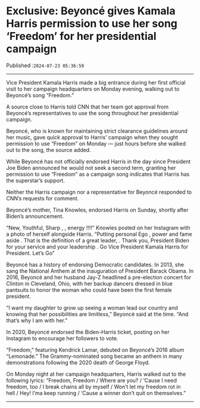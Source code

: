 # Exclusive: Beyoncé gives Kamala Harris permission to use her song ‘Freedom’ for her presidential campaign

Published :`2024-07-23 05:36:59`

---

Vice President Kamala Harris made a big entrance during her first official visit to her campaign headquarters on Monday evening, walking out to Beyoncé’s song “Freedom.”

A source close to Harris told CNN that her team got approval from Beyoncé’s representatives to use the song throughout her presidential campaign.

Beyoncé, who is known for maintaining strict clearance guidelines around her music, gave quick approval to Harris’ campaign when they sought permission to use “Freedom” on Monday — just hours before she walked out to the song, the source added.

While Beyoncé has not officially endorsed Harris in the day since President Joe Biden announced he would not seek a second term, granting her permission to use “Freedom” as a campaign song indicates that Harris has the superstar’s support.

Neither the Harris campaign nor a representative for Beyoncé responded to CNN’s requests for comment.

Beyoncé’s mother, Tina Knowles, endorsed Harris on Sunday, shortly after Biden’s announcement.

“New, Youthful, Sharp , , energy !!!!” Knowles posted on her Instagram with a photo of herself alongside Harris. “Putting personal Ego , power and fame aside . That is the definition of a great leader, . Thank you, President Biden for your service and your leadership . Go Vice President Kamala Harris for President. Let’s Go”

Beyoncé has a history of endorsing Democratic candidates. In 2013, she sang the National Anthem at the inauguration of President Barack Obama. In 2016, Beyoncé and her husband Jay-Z headlined a pre-election concert for Clinton in Cleveland, Ohio, with her backup dancers dressed in blue pantsuits to honor the woman who could have been the first female president.

“I want my daughter to grow up seeing a woman lead our country and knowing that her possibilities are limitless,” Beyoncé said at the time. “And that’s why I am with her.”

In 2020, Beyoncé endorsed the Biden-Harris ticket, posting on her Instagram to encourage her followers to vote.

“Freedom,” featuring Kendrick Lamar, debuted on Beyoncé’s 2016 album “Lemonade.” The Grammy-nominated song became an anthem in many demonstrations following the 2020 death of George Floyd.

On Monday night at her campaign headquarters, Harris walked out to the following lyrics: “Freedom, Freedom / Where are you? / ‘Cause I need freedom, too / I break chains all by myself / Won’t let my freedom rot in hell / Hey! I’ma keep running / ‘Cause a winner don’t quit on themselves.”

---

